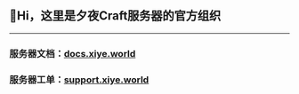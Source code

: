 ## 👋Hi，这里是夕夜Craft服务器的官方组织

---

### 服务器文档：[docs.xiye.world](https://docs.xiye.world/)
### 服务器工单：[support.xiye.world](https://support.xiye.world/)